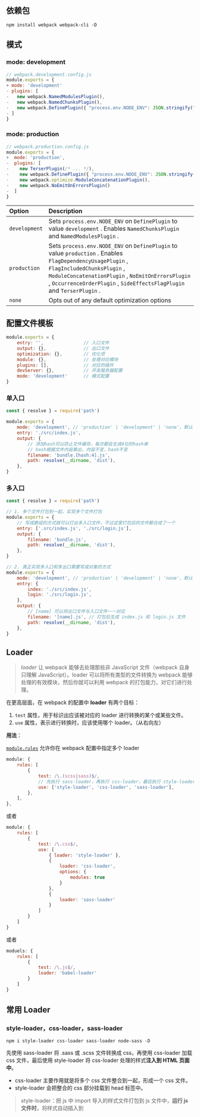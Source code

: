 

## 依赖包

```shell
npm install webpack webpack-cli -D
```



## 模式

### mode: development

```js
// webpack.development.config.js
module.exports = {
+ mode: 'development'
- plugins: [
-   new webpack.NamedModulesPlugin(),
-	new webpack.NamedChunksPlugin(),
-   new webpack.DefinePlugin({ "process.env.NODE_ENV": JSON.stringify("development") }),
- ]
}
```

### mode: production

```js
// webpack.production.config.js
module.exports = {
+  mode: 'production',
-  plugins: [
-    new TerserPlugin(/* ... */),
-    new webpack.DefinePlugin({ "process.env.NODE_ENV": JSON.stringify("production") }),
-    new webpack.optimize.ModuleConcatenationPlugin(),
-    new webpack.NoEmitOnErrorsPlugin()
-  ]
}
```

| Option        | Description                                                  |
| :------------ | :----------------------------------------------------------- |
| `development` | Sets `process.env.NODE_ENV` on `DefinePlugin` to value `development` . Enables `NamedChunksPlugin` and `NamedModulesPlugin` . |
| `production`  | Sets `process.env.NODE_ENV` on `DefinePlugin` to value `production` . Enables `FlagDependencyUsagePlugin` , `FlagIncludedChunksPlugin` , `ModuleConcatenationPlugin` , `NoEmitOnErrorsPlugin` , `OccurrenceOrderPlugin` , `SideEffectsFlagPlugin` and `TerserPlugin` . |
| `none`        | Opts out of any default optimization options                 |



## 配置文件模板

```js
module.exports = {
    entry: '',               // 入口文件
    output: {},              // 出口文件
    optimization: {},		 // 优化项
    module: {},              // 处理对应模块
    plugins: [],             // 对应的插件
    devServer: {},           // 开发服务器配置
    mode: 'development'      // 模式配置
}
```

### 单入口

```js
const { resolve } = require('path')

module.exports = {
    mode: 'development', // 'production' | 'development' | 'none'，默认 production
    entry: './src/index.js',
    output: {
        // 添加hash可以防止文件缓存，每次都会生成4位的hash串
        // hash根据文件内容算出，内容不变，hash不变
        filename: 'bundle.[hash:4].js',
        path: resolve(__dirname, 'dist'),
    }, 
}
```

### 多入口

```js
const { resolve } = require('path')

// 1. 多个文件打包到一起，实现多个文件打包
module.exports = {
    // 写成数组的方式就可以打出多入口文件，不过这里打包后的文件都合成了一个
    entry: ['.src/index.js', './src/login.js'],
    output: {
        filename: 'bundle.js',
        path: resolve(__dirname, 'dist'),
    },
}

// 2. 真正实现多入口和多出口需要写成对象的方式
module.exports = {
    mode: 'development', // 'production' | 'development' | 'none'，默认 production
    entry: {
        index: './src/index.js',
        login: './src/login.js',
    },
    output: {
        // [name] 可以将出口文件与入口文件一一对应
        filename: '[name].js', // 打包后生成 index.js 和 login.js 文件
        path: resolve(__dirname, 'dist'),
    },
}
```



## Loader

> *loader* 让 webpack 能够去处理那些非 JavaScript 文件（webpack 自身只理解 JavaScript）。loader 可以将所有类型的文件转换为 webpack 能够处理的有效模块，然后你就可以利用 webpack 的打包能力，对它们进行处理。

在更高层面，在 webpack 的配置中 **loader** 有两个目标：

1. `test` 属性，用于标识出应该被对应的 loader 进行转换的某个或某些文件。
2. `use` 属性，表示进行转换时，应该使用哪个 loader。（从右向左）

**用法**：

[`module.rules`](https://www.webpackjs.com/configuration/module/#module-rules) 允许你在 webpack 配置中指定多个 loader

```js
module: {
    rules: [
        {
            test: /\.(scss|sass)$/,
            // 先执行 sass-loader，再执行 css-loader，最后执行 style-loader
            use: ['style-loader', 'css-loader', 'sass-loader'],
        },
    ],
},
```

或者

```js
module: {
    rules: [
        {
            test: /\.css$/,
            use: [
                { loader: 'style-loader' },
                {
                    loader: 'css-loader',
                    options: {
                        modules: true
                    }
                },
                {
                    loader: 'sass-loader'
                }
            ]
        }
    ]
}
```

或者

```js
moduels: {
    rules: [
        {
            test: /\.js$/,
        	loader: 'babel-loader'
        }
    ]
}
```



## 常用 Loader

### style-loader，css-loader，sass-loader

```shell
npm i style-loader css-loader sass-loader node-sass -D
```

先使用 sass-loader 将 .sass 或 .scss 文件转换成 css，再使用 css-loader 加载 css 文件，最后使用 style-loader 将 css-loader 处理的样式**注入到 HTML 页面中**。

- css-loader 主要作用就是将多个 css 文件整合到一起，形成一个 css 文件。
- style-loader 会把整合的 css 部分挂载到 head 标签中。

> style-loader：把 js 中 import 导入的样式文件打包到 js 文件中，**运行 js 文件时**，将样式自动插入到<style>标签中。

```js
module: {
    rules: [
        {
            test: /\.css$/, // 解析css
            use: ['style-loader', 'css-loader', 'sass-loader'], // 从左向右解析
        },
    ],
},
```

### file-loader，url-loader

```shell
npm i file-loader url-loader -D
```

在入口文件中引入图片 `import ajpg from './a.jpg'` 或者 import 进的样式中包含图片，需通过 file-loader 或者 url-loader 来解析，否则或报错 `You may need an appropriate loader to handle this file type ...`

```js
module: {
    rules: [
        {
            test: /\.(png|jpg|gif)$/,
            use: [
                {
                    loader: 'file-loader',
                    options: { // 默认文件，dist文件夹下
                        name: '[name].[hash].[ext]', // ext 图片后缀
                        outputPath: 'images/',
                    }
                },
            ],
        },
    ],
},
```

- **file-loader** 用来解析 js 或 css 中的图片，在打包时一定会生成单独的文件

- **url-loader** （url-loader 内部依赖于 file-loader）除了可以做 file-loader 能做的事情，还可以通过配置规则将一定范围大小的图片打包成 base64 的字符串，放到打包好的 js 中，而不是单独生成一个图片文件，从而较少 http 请求。**当图片大于配置范围时，会调用 file-loader 来解析，所以使用 url-loader 必须也要安装 file-loader 依赖** `npm i file-loader url-loader -D`

```js
module: {
    rules: [
        {
            test: /\.(png|jpg|gif)$/,
            use: [
                {
                    loader: 'url-loader',
                    options: {
                        name: '[name].[hash].[ext]', // ext 图片后缀
                        outputPath: 'images/',
                        limit: 8192, // 小于8k的图片自动转成base64格式，并且不会存在实体图片
                    },
                },
            ],
        },
    ]
}
```

url-loader 默认将所有图片打包成 base64，若图片太大，打包后的 js 就会很大，所以最好设定好 limit。

字体图标和 svg 图片都可以通过 file-loader 或 url-loader 来解析

```js
module: {
    rules: [
        {
            test: /\.(eot|ttf|woff|svg)$/,
            use: 'file-loader' // 或者 url-loader
        }
    ]
}
```

### html-withimg-loader

```shell
npm i html-withimg-loader -D
```

> file-loader，url-loader 可处理 js 和 import 进的 css (区别去 html 中手动引入的 css) 中的图片
>
> 页面中使用的 img 标签引用的图片地址需要 html-withimg-loader 来帮我们处理

```js
module: {
    rules: [
        {
            test: /\.(htm|html)$/,
            use: 'html-withimg-loader',
        },
    ]
}
```

若打包后的 img 标签不正确 `<img src={"default":"images/b.740fd71e606c553b4cc043b5f9f51895.jpg"} alt="" />`，需在处理图片的 file-loader 或 url-loader 里增加选项 esModule: false

> file-loader 新版本默认使用了 esModule 语法，造成了引用图片文件时的方式和以前的版本不一样

所以：

```js
module: {
    rules: [
        {
            test: /\.(png|jpg|gif)$/,
            use: [
                {
                    loader: 'url-loader',
                    options: {
                        name: '[name].[hash].[ext]', // ext 图片后缀
                        outputPath: 'images/',
                        limit: 8192, // 小于8k的图片自动转成base64格式，并且不会存在实体图片
                        esModule: false,
                    },
                },
            ],
        },
        {
            test: /\.(htm|html)$/,
            use: 'html-withimg-loader',
        },
    ]
}
```

### postcss-loader，autoprefixer

```sh
npm i postcss-loader autoprefixer -D
```

> 通过 postcss 中的 autoprefixer 可以实现将 CSS3 中的一些需要兼容写法的属性添加响应的前缀，这样省去我们不少的时间

在 webpack.config.js 同级下创建文件 postcss.config.js

```js
// postcss.config.js
module.exports = {
  plugins: [require('autoprefixer')], // 引用该插件即可了
}
```

```js
// webpack.config.js
module: {
    rules: [
        {
            test: /\.css$/, // 解析css
            // use: ['style-loader', 'css-loader', 'sass-loader'], // 从左向右解析
            // 使用 mini-css-extract-plugin 后，就不用 style-loader
            use: [
                {
                    loader: MiniCssExtractPlugin.loader,
                },
                'css-loader',
                'postcss-loader',
                'sass-loader',
            ],
        },
    ]
}
```

若打包时报错 `PostCSS plugin autoprefixer requires PostCSS 8`，降级 autoprefixer: ^9.8.6

```shell
npm uninstall autoprefixer -D
npm i autoprefixer@9.8.6 -D
```

### babel

> **Babel 是一个 JavaScript 编译器**
>
> Babel 是一个工具链，主要用于将 ECMAScript 2015+ 版本的代码转换为向后兼容的 JavaScript 语法，以便能够运行在当前和旧版本的浏览器或其他环境中。
>
> @babel/polyfill 解决了低版本浏览器无法实现的一些es6语法,使用polyfill自己来实现
>
> 自己生成第三方库或者时UI时,使用`@babel/plugin-transform-runtime`,它作用是将 helper 和 polyfill 都改为从一个统一的地方引入，并且引入的对象和全局变量是完全隔离的,避免了全局的污染

方法一：

```shell
npm i babel-loader @babel/core @babel/preset-env @babel/plugin-transform-runtime -D
npm i @babel/runtime -S
## @babel/plugin-transform-runtime 依赖于 @babel/runtime
```

```js
// .babelrc
{
    "presets": [
        "@babel/preset-env"
    ],
    "plugins": [
        "@babel/plugin-transform-runtime"
    ]
}

// webpack.config.js
moduels: {
    rules: [
        {
            test: /\.js$/,
        	loader: 'babel-loader'
        }
    ]
}
```

方法二：

```shell
npm i @babel/core babel-loader @babel/preset-env -D
```

```js
module: {
    rules: [
        {
            test:/\.js$/,
            use: {
                loader: 'babel-loader',
                // 配置选项里的presets
                // 包含ES6还有之后的版本和那些仅仅是草案的内容
                options: {
                    presets: ['@babel/preset-env']
                }
            }
            include: /src/,          // 只转化src目录下的js
            exclude: /node_modules/  // 排除掉node_modules，优化打包速度
        }
    ]
}
```



## 常用 Plugin

### html-webpack-plugin

> 基于 html 模板生成打包后的 html 文件

```shell
npm i html-webpack-plugin -D
```

```js
const { resolve } = require('path')
const HtmlWebpackPlugin = require('html-webpack-plugin')

// 单入口
plugins: [
    new HtmlWebpackPlugin({
        template: resolve(__dirname, 'src/index.html'),
        filename: 'index.html',
        hash: true, // 会在打包好的bundle.js后面加上完整hash串(bundle.js?xxxxxxxxxx)
    })
]

// 多入口
plugins: [
    new HtmlWebpackPlugin({
        template: './src/index.html',
        filename: 'index.html',
        chunks: ['index'], // 对应关系,index.js对应的是index.html
    }),
    new HtmlWebpackPlugin({
        template: './src/login.html',
        filename: 'login.html',
        chunks: ['login'], // 对应关系,login.js对应的是login.html
    }),
],
```

### webpack-dev-server

> 热编译，热刷新 HMR（HotModuleReplacement）

```shell
npm i webpack-dev-server -D
```

```js
const webpack = require('webpack')

{
    //  可选，如果打包路径不是 dist 可在此修改
    devServer: {
        contentBase: './dist',
        host: 'localhost',      // 默认是localhost
        port: 3000,             // 端口
        open: true,             // 自动打开浏览器
        hot: true               // 开启热更新
    },

    plugins: [
        // 热更新，热更新不是刷新
        new webpack.HotModuleReplacementPlugin()
    ]
}

// 此时还没完虽然配置了插件和开启了热更新，但实际上并不会生效
// 还需要在主要的js文件里写入下面这段代码
// index.js
if (module.hot) {
    // 实现热更新，只重新加载修改过的文件，不会刷新整个页面
    module.hot.accept();
}

// package.json
"scripts": {
    "hot": "webpack-dev-server"
},
```

`webpack --watch` 可以监听文件变化，热编译，但无法刷新页面（热刷新）

### clean-webpack-plugin

> 清除构建文件夹（dist）

```js
plugins: [
    new CleanWebpackPlugin(),
],
```

### copy-webpack-plugin

> 复制静态资源文件

```js
plugins: [
    new CopyWebpackPlugin([
        // {output}/file.txt
        { from: 'from/file.txt' },

        // equivalent
        'from/file.txt',

        // {output}/to/file.txt
        { from: 'from/file.txt', to: 'to/file.txt' },

        // {output}/to/directory/file.txt
        { from: 'from/file.txt', to: 'to/directory' },

        // Copy directory contents to {output}/
        { from: 'from/directory' },

        // Copy directory contents to {output}/to/directory/
        { from: 'from/directory', to: 'to/directory' },

        // Copy glob results to /absolute/path/
        { from: 'from/directory/**/*', to: '/absolute/path' },

        // Copy glob results (with dot files) to /absolute/path/
        {
            from: {
                glob:'from/directory/**/*',
                dot: true
            },
            to: '/absolute/path'
        },

        // Copy glob results, relative to context
        {
            context: 'from/directory',
            from: '**/*',
            to: '/absolute/path'
        },

        // {output}/file/without/extension
        {
            from: 'path/to/file.txt',
            to: 'file/without/extension',
            toType: 'file'
        },

        // {output}/directory/with/extension.ext/file.txt
        {
            from: 'path/to/file.txt',
            to: 'directory/with/extension.ext',
            toType: 'dir'
        }
    ], {
        ignore: [
            // Doesn't copy any files with a txt extension    
            '*.txt',

            // Doesn't copy any file, even if they start with a dot
            '**/*',

            // Doesn't copy any file, except if they start with a dot
            { glob: '**/*', dot: false }
        ],

        // By default, we only copy modified files during
        // a watch or webpack-dev-server build. Setting this
        // to `true` copies all files.
        copyUnmodified: true
    })
]
```

### mini-css-extract-plugin

> 将 CSS 提取为独立的文件的插件，对每个包含 css 的 js 文件都会创建一个 CSS 文件，支持按需加载 css 和 sourceMap
>
> extract-text-webpack-plugin 已不推荐使用

- **style-loader**：把 js 中 import 导入的样式文件打包到 js 文件中，***运行 js 文件时***，将样式自动插入到 <style> 标签中。

- **mini-css-extract-plugin**：把 js 中 import 导入的样式文件，单独打包成一个 css 文件，结合 html-webpack-plugin，***以 link 的形式插入到 html 文件中***。
  **注**：此插件不支持HMR，若修改了样式文件，是不能即时在浏览器中显示出来的，需要手动刷新页面。

如果使用了 `mini-css-extract-plugin` 插件，就可以不用 style-loader 了

```js
const MiniCssExtractPlugin = require('mini-css-extract-plugin')

module: {
    rules: [
      {
        test: /\.css$/, // 解析css
        // use: ['style-loader', 'css-loader', 'sass-loader'], // 从左向右解析
        // 使用 mini-css-extract-plugin 后，就不用 style-loader
        use: [
          {
            loader: MiniCssExtractPlugin.loader,
          },
          'css-loader',
          'sass-loader',
        ],
      },
    ],
  },
  plugins: [
    new MiniCssExtractPlugin({
      filename: '[name].css', // 多入口文件时，[name] 和 output [name] 一样，单入口文件，若不设置固定名，则默认为 main.css
    })
  ],
```

### optimize-css-assets-webpack-plugin

> 压缩 CSS

```js
const OptimizeCssAssetsPlugin = require('optimize-css-assets-webpack-plugin')

module.exports = {
    optimization: {
        minimize: true,
        minimizer: [
        	new OptimizeCssAssetsPlugin()
        ],
    },
}
```

### terser-webpack-plugin

```shell
npm i terser-webpack-plugin -D
```

> 压缩混淆 js，uglifyjs-js-webpack-plugin 不支持 es6 语法；mode: production 时已经默认开启此项，内置依赖

```js
const TerserPlugin = require('terser-webpack-plugin')

module.exports = {
    optimization: {
        minimize: true,
        minimizer: [
            new TerserPlugin()
        ],
    },
}

// 属性
new TerserPlugin({
    test: /\.js(\?.*)?$/i,
    terserOptions: {
        ecma: undefined,
        parse: {},
        compress: {},
        mangle: true, // 混淆， Note `mangle.properties` is `false` by default.
        module: false,
        output: null,
        toplevel: false,
        nameCache: null,
        ie8: false,
        keep_classnames: undefined,
        keep_fnames: false,
        safari10: false,
    }
})
```



## resolve 解析

在 webpack 的配置中，resolve 我们常用来配置别名和省略后缀名

```js
module.exports = {
    resolve: {
        // 别名
        alias: {
            $: './src/jquery.js',
            '@': './src'
        },
        // 省略后缀
        extensions: ['.js', '.json', '.css']
    },
}
```



## 提取公共代码

> 只针对多入口，splitChunks 替代了之前 webpack3 的 common-chunk-plugin 插件

```js
module.exports = {
    optimization: {
        splitChunks: {
            cacheGroups: {
                common: { 
                    name: 'common', // 分离出的公共模块的名字，如果没写就默认是上一层的名字
                    chunks: 'all', // 在哪些js范围内寻找公共模块，可以是src下的文件里，也可以是node_modules中的js文件
                    minSize: 30, // 抽离出的包的最小体积，默认30kb
                    minChunks: 2, // 当前公共模块出现的最少次数，
                }
            },
            // 第三方库公共js
            vendor:{
                name: 'vendor',
                test:/[\\/]node_modules[\\/]/, // 在node_modules范围内进行匹配
                priority:10, // 优先级，先抽离公共的第三方库，再抽离业务代码，值越大优先级越高
                chunks:'all'
            }
        }
    }
}
```

全部属性

```js
module.exports = {
    aoptimization: {
        splitChunks: {
            chunks: 'async', // 必须三选一：'initial' | 'all'(推荐) | 'async'(默认)
            minSize: 30000, // 模块的最小体积，大于此才抽离,
            minChunks: 1, // 当前公共模块出现的最少次数
            maxAsyncRequests: 5, // 按需加载的最大并行请求数
            maxInitialRequests: 3, // 一个入口最大并行请求数
            automaticNameDelimiter: '~', // 文件名的连接符
            name: true, // 打包后的名称，可接受 function
            cacheGroup: {
                // 这里开始设置缓存的 chunks
                priority: 0, // 缓存组优先级
                vendor: {
                    // key
                    chunks: '',
                    test: '', // 正则规则验证，如果符合就提取 chunk
                    name: 'vendor', // 要缓存的分割出来的 chunk 名称
                    minSize: 30000,
                    minChunks: 1,
                    enforce: true,
                    maxAsyncRequests: 5,
                    maxInitialRequests: 3,
                    reuseExistingChunk: true, // 设置是否重用该 chunk
                },
            },
        },
    }
}
```

## webpack-merge

```shell
npm i webpack-merge -D
```

> 合并配置项

```js
// webpack.common.js
const commonConfig = {
    entry: {},
    output: {},
    module: {
        rule: []
    },
    plugins: []
}
module.exports = commomConfig

// webpack.dev.js
const devConfig = {
    mode: 'development',
    devtool: 'cheap-module-eval-source-map',
    debServer: {},
    plugins: []
}
module.exports = merge(commomConfig, devConfig)

// webpack.prod.js
const prodConfig = {
    mode: 'production',
    devtool: 'cheap-module-source-map',
    optimization: {},
    plugins: []
}
module.exports = merge(commomConfig, prodConfig)
```

## NPM Scripts

```json
{
    "name": "webpack-demo",
    "scripts": {
        "dev": "webpack-dev-server --config ./build/webpack.dev.js",
        "build": "webpack --config ./build/webpack.prod.js",
        "start": "npx webpack --config ./build/webpack.dev.js"
    },
}
```


